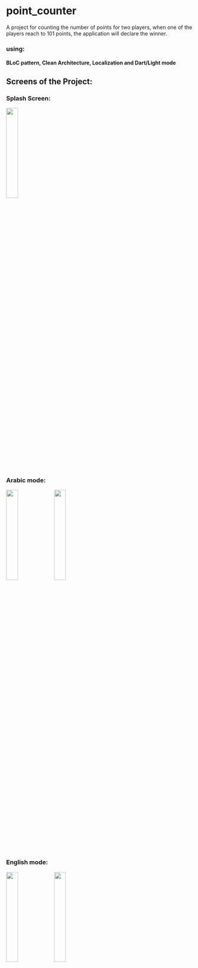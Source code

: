 # point_counter

A project for counting the number of points for two players, when one of the players reach to 101 points, the application will declare the winner.

### using:

#### BLoC pattern, Clean Architecture, Localization and Dart/Light mode


## Screens of the Project:

### Splash Screen:

<div>
<img src="https://user-images.githubusercontent.com/45398293/213483605-96762158-40cb-4b91-b2dc-adba96af0564.jpg" width="25%" height="25%">
</div>

### Arabic mode:

<div>
<img src="https://user-images.githubusercontent.com/45398293/213484659-5c66bb91-9383-4253-ad6c-c379008ed781.jpg"width="25%" height="25%">
<img src="https://user-images.githubusercontent.com/45398293/213485286-293006a6-fe43-490c-8dd7-1f704ffa7797.jpg"width="25%" height="25%">
</div>

### English mode:

<div>
<img src="https://user-images.githubusercontent.com/45398293/213485777-cbc811fa-8dea-4778-baff-9586ac17d1e6.jpg"width="25%" height="25%">
<img src="https://user-images.githubusercontent.com/45398293/213485858-147f1e42-a391-4c94-b722-66a3060e6bed.jpg"width="25%" height="25%">
</div>
